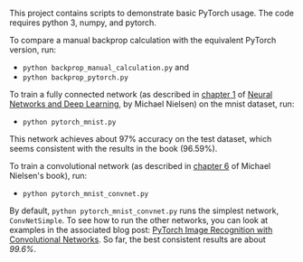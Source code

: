 This project contains scripts to demonstrate basic PyTorch usage.  The code requires python 3, numpy, and pytorch.

To compare a manual backprop calculation with the equivalent PyTorch version, run:
* `python backprop_manual_calculation.py` and
* `python backprop_pytorch.py`

To train a fully connected network (as described in [chapter 1](http://neuralnetworksanddeeplearning.com/chap1.html#exercise_358114) of [Neural Networks and Deep Learning](http://neuralnetworksanddeeplearning.com/), by Michael Nielsen) on the mnist dataset, run:
* `python pytorch_mnist.py`

This network achieves about 97% accuracy on the test dataset, which seems consistent with the results in the book (96.59%).

To train a convolutional network (as described in [chapter 6](http://neuralnetworksanddeeplearning.com/chap6.html#problem_834310) of Michael Nielsen's book), run:
* `python pytorch_mnist_convnet.py`

By default, `python pytorch_mnist_convnet.py` runs the simplest network, `ConvNetSimple`. To see how to run the other networks, you can look at examples in the associated blog post: [PyTorch Image Recognition with Convolutional Networks](https://dev.to/nestedsoftware/pytorch-image-recognition-with-convolutional-networks-4k17). So far, the best consistent results are about _99.6%_.
